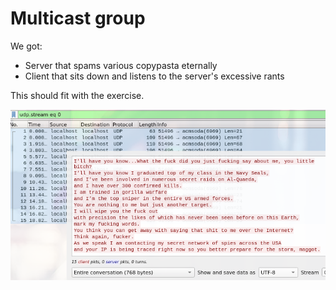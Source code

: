 # Multicast group

We got:

+ Server that spams various copypasta eternally
+ Client that sits down and listens to the server's excessive rants

This should fit with the exercise.

![demo](demo.png)
